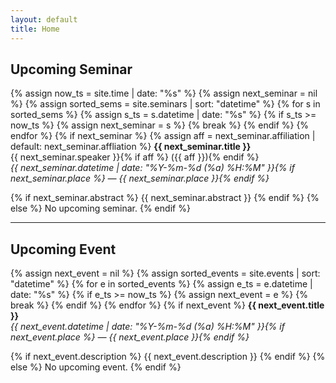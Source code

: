```yaml
---
layout: default
title: Home
---
```


## Upcoming Seminar
{% assign now_ts = site.time | date: "%s" %}
{% assign next_seminar = nil %}
{% assign sorted_sems = site.seminars | sort: "datetime" %}
{% for s in sorted_sems %}
  {% assign s_ts = s.datetime | date: "%s" %}
  {% if s_ts >= now_ts %}
    {% assign next_seminar = s %}
    {% break %}
  {% endif %}
{% endfor %}
{% if next_seminar %}
  {% assign aff = next_seminar.affiliation | default: next_seminar.affliation %}
  **{{ next_seminar.title }}**  
  {{ next_seminar.speaker }}{% if aff %} ({{ aff }}){% endif %}  
  *{{ next_seminar.datetime | date: "%Y-%m-%d (%a) %H:%M" }}{% if next_seminar.place %} — {{ next_seminar.place }}{% endif %}*

  {% if next_seminar.abstract %}
  {{ next_seminar.abstract }}
  {% endif %}
{% else %}
  No upcoming seminar.
{% endif %}

---

## Upcoming Event
{% assign next_event = nil %}
{% assign sorted_events = site.events | sort: "datetime" %}
{% for e in sorted_events %}
  {% assign e_ts = e.datetime | date: "%s" %}
  {% if e_ts >= now_ts %}
    {% assign next_event = e %}
    {% break %}
  {% endif %}
{% endfor %}
{% if next_event %}
  **{{ next_event.title }}**  
  *{{ next_event.datetime | date: "%Y-%m-%d (%a) %H:%M" }}{% if next_event.place %} — {{ next_event.place }}{% endif %}*

  {% if next_event.description %}
  {{ next_event.description }}
  {% endif %}
{% else %}
  No upcoming event.
{% endif %}